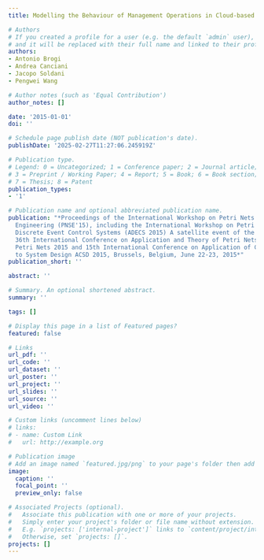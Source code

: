 ```yaml
---
title: Modelling the Behaviour of Management Operations in Cloud-based Applications

# Authors
# If you created a profile for a user (e.g. the default `admin` user), write the username (folder name) here
# and it will be replaced with their full name and linked to their profile.
authors:
- Antonio Brogi
- Andrea Canciani
- Jacopo Soldani
- Pengwei Wang

# Author notes (such as 'Equal Contribution')
author_notes: []

date: '2015-01-01'
doi: ''

# Schedule page publish date (NOT publication's date).
publishDate: '2025-02-27T11:27:06.245919Z'

# Publication type.
# Legend: 0 = Uncategorized; 1 = Conference paper; 2 = Journal article;
# 3 = Preprint / Working Paper; 4 = Report; 5 = Book; 6 = Book section;
# 7 = Thesis; 8 = Patent
publication_types:
- '1'

# Publication name and optional abbreviated publication name.
publication: "*Proceedings of the International Workshop on Petri Nets and Software
  Engineering (PNSE'15), including the International Workshop on Petri Nets for Adaptive
  Discrete Event Control Systems (ADECS 2015) A satellite event of the conferences:
  36th International Conference on Application and Theory of Petri Nets and Concurrency
  Petri Nets 2015 and 15th International Conference on Application of Concurrency
  to System Design ACSD 2015, Brussels, Belgium, June 22-23, 2015*"
publication_short: ''

abstract: ''

# Summary. An optional shortened abstract.
summary: ''

tags: []

# Display this page in a list of Featured pages?
featured: false

# Links
url_pdf: ''
url_code: ''
url_dataset: ''
url_poster: ''
url_project: ''
url_slides: ''
url_source: ''
url_video: ''

# Custom links (uncomment lines below)
# links:
# - name: Custom Link
#   url: http://example.org

# Publication image
# Add an image named `featured.jpg/png` to your page's folder then add a caption below.
image:
  caption: ''
  focal_point: ''
  preview_only: false

# Associated Projects (optional).
#   Associate this publication with one or more of your projects.
#   Simply enter your project's folder or file name without extension.
#   E.g. `projects: ['internal-project']` links to `content/project/internal-project/index.md`.
#   Otherwise, set `projects: []`.
projects: []
---
```


<!-- Add the **full text** or **supplementary notes** for the publication here using Markdown formatting. -->

